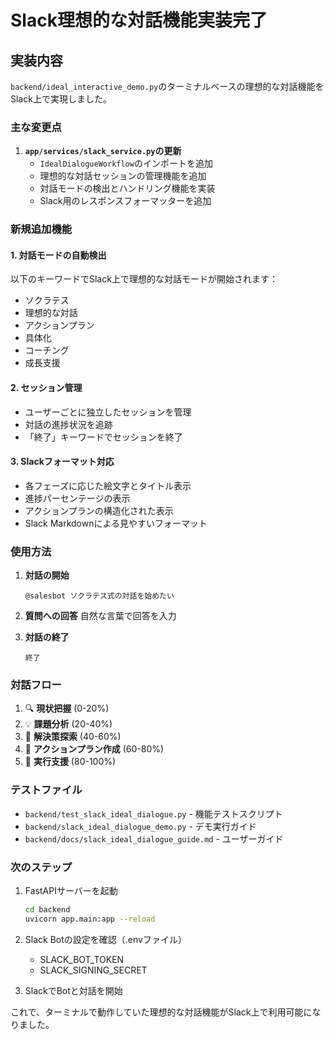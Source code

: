 # Slack理想的な対話機能実装完了

## 実装内容

`backend/ideal_interactive_demo.py`のターミナルベースの理想的な対話機能をSlack上で実現しました。

### 主な変更点

1. **`app/services/slack_service.py`の更新**
   - `IdealDialogueWorkflow`のインポートを追加
   - 理想的な対話セッションの管理機能を追加
   - 対話モードの検出とハンドリング機能を実装
   - Slack用のレスポンスフォーマッターを追加

### 新規追加機能

#### 1. 対話モードの自動検出
以下のキーワードでSlack上で理想的な対話モードが開始されます：
- ソクラテス
- 理想的な対話
- アクションプラン
- 具体化
- コーチング
- 成長支援

#### 2. セッション管理
- ユーザーごとに独立したセッションを管理
- 対話の進捗状況を追跡
- 「終了」キーワードでセッションを終了

#### 3. Slackフォーマット対応
- 各フェーズに応じた絵文字とタイトル表示
- 進捗パーセンテージの表示
- アクションプランの構造化された表示
- Slack Markdownによる見やすいフォーマット

### 使用方法

1. **対話の開始**
   ```
   @salesbot ソクラテス式の対話を始めたい
   ```

2. **質問への回答**
   自然な言葉で回答を入力

3. **対話の終了**
   ```
   終了
   ```

### 対話フロー

1. 🔍 **現状把握** (0-20%)
2. 💡 **課題分析** (20-40%)
3. 🎯 **解決策探索** (40-60%)
4. 📝 **アクションプラン作成** (60-80%)
5. 🚀 **実行支援** (80-100%)

### テストファイル

- `backend/test_slack_ideal_dialogue.py` - 機能テストスクリプト
- `backend/slack_ideal_dialogue_demo.py` - デモ実行ガイド
- `backend/docs/slack_ideal_dialogue_guide.md` - ユーザーガイド

### 次のステップ

1. FastAPIサーバーを起動
   ```bash
   cd backend
   uvicorn app.main:app --reload
   ```

2. Slack Botの設定を確認（.envファイル）
   - SLACK_BOT_TOKEN
   - SLACK_SIGNING_SECRET

3. SlackでBotと対話を開始

これで、ターミナルで動作していた理想的な対話機能がSlack上で利用可能になりました。